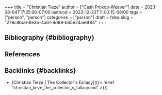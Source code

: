 +++
title = "Christian Tieze"
author = ["Cash Prokop-Weaver"]
date = 2023-08-04T17:35:00-07:00
lastmod = 2023-12-23T11:00:15-08:00
tags = ["person", "person"]
categories = ["person"]
draft = false
slug = "278c9bc6-8e3b-4a61-8d89-b65e24ae6f84"
+++

## Bibliography {#bibliography}

## References

<style>.csl-entry{text-indent: -1.5em; margin-left: 1.5em;}</style><div class="csl-bib-body">
</div>



## Backlinks {#backlinks}

-   [Christian Tieze | The Collector's Fallacy]({{< relref "christian_tieze_the_collector_s_fallacy.md" >}})
